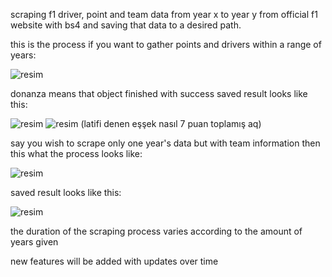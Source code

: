 scraping f1 driver, point and team data from year x to year y from official f1 website with bs4 and saving that data to a desired path. 

this is the process if you want to gather points and drivers within a range of years:

![resim](https://user-images.githubusercontent.com/71318378/157092624-5c605542-70b0-4efb-839e-d7310f42c354.png)

donanza means that object finished with success
saved result looks like this:

![resim](https://user-images.githubusercontent.com/71318378/157092812-7321a15e-415a-4a2d-90f1-cf0906859522.png)
![resim](https://user-images.githubusercontent.com/71318378/157092880-c5785511-968d-4582-af89-74a9451e6c74.png)
(latifi denen eşşek nasıl 7 puan toplamış aq)

say you wish to scrape only one year's data but with team information then this what the process looks like:

![resim](https://user-images.githubusercontent.com/71318378/157093042-d82d62d7-e610-438f-838e-7a4b39b82512.png)

saved result looks like this:

![resim](https://user-images.githubusercontent.com/71318378/157093139-8fb111c1-a323-4dc5-a570-262102fead00.png)


the duration of the scraping process varies according to the amount of years given

new features will be added with updates over time
